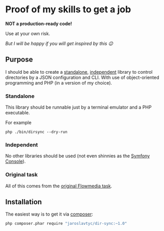 # Proof of my skills to get a job

**NOT a production-ready code!**

Use at your own risk.

*But I will be happy if you will get inspired by this 😉*

## Purpose

I should be able to create a [standalone](#standalone), [independent](#independent) library to control directories by a JSON configuration and CLI. With use of object-oriented programming and PHP (in a version of my choice).

### Standalone

This library should be runnable just by a terminal emulator and a PHP executable.

For example
```shell script
php ./bin/dirsync --dry-run
```

### Independent

No other libraries should be used (not even shinnies as the [Symfony Console](https://symfony.com/doc/current/components/console.html#installation)).

### Original task

All of this comes from the [original Flowmedia task](original_task/index.html).

## Installation

The easiest way is to get it via [composer](https://getcomposer.org/):

```sh
php composer.phar require "jaroslavtyc/dir-sync:~1.0"
```